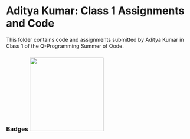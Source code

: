 # Aditya Kumar: Class 1 Assignments and Code
This folder contains code and assignments submitted by Aditya Kumar in Class 1 of the Q-Programming Summer of Qode.
### Badges <img src="/badges/assignment.png" width="200px" height="200px">